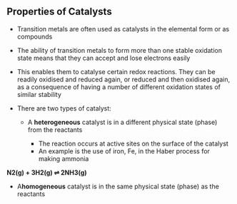 ## Properties of Catalysts

* Transition metals are often used as catalysts in the elemental form or as compounds
* The ability of transition metals to form more than one stable oxidation state means that they can accept and lose electrons easily
* This enables them to catalyse certain redox reactions. They can be readily oxidised and reduced again, or reduced and then oxidised again, as a consequence of having a number of different oxidation states of similar stability
* There are two types of catalyst:

  + A **heterogeneous** catalyst is in a different physical state (phase) from the reactants

    - The reaction occurs at active sites on the surface of the catalyst
    - An example is the use of iron, Fe, in the Haber process for making ammonia

**N****2****(g) + 3H****2****(g) ⇌ 2NH****3****(g)**

* A**homogeneous** catalyst is in the same physical state (phase) as the reactants